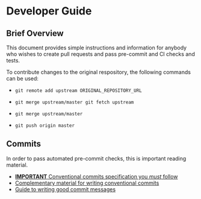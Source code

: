 # Developer Guide

## Brief Overview

This document provides simple instructions and information for anybody who wishes to create pull requests and pass pre-commit and CI checks and tests.

To contribute changes to the original respository, the following commands can be used:

- `git remote add upstream ORIGINAL_REPOSITORY_URL`

- `git merge upstream/master git fetch upstream`

- `git merge upstream/master`

- `git push origin master`

## Commits

In order to pass automated pre-commit checks, this is important reading material.

- [**IMPORTANT** Conventional commits specification you *must* follow](https://www.conventionalcommits.org/en/v1.0.0/#specification)
- [Complementary material for writing conventional commits](https://github.com/angular/angular/blob/22b96b9/CONTRIBUTING.md#type)
- [Guide to writing good commit messages](https://www.freecodecamp.org/news/writing-good-commit-messages-a-practical-guide/)